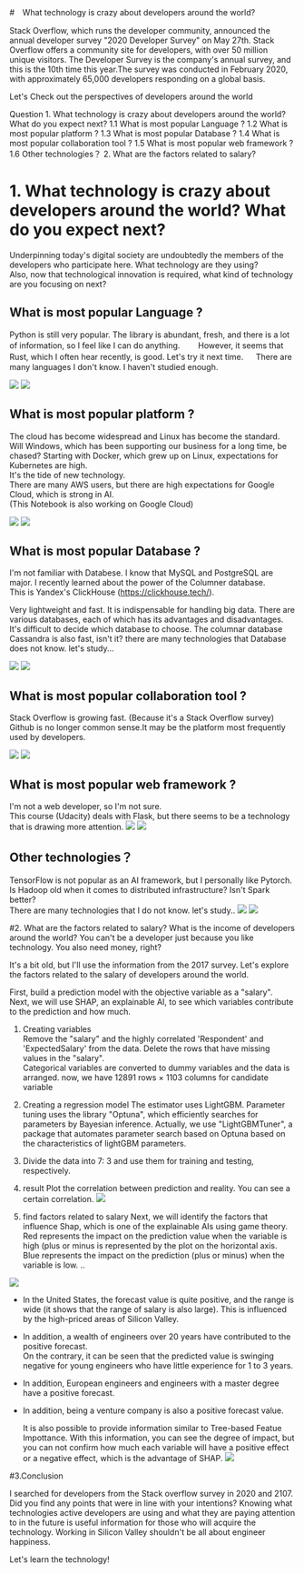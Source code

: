 #　What technology is crazy about developers around the world?

Stack Overflow, which runs the developer community, announced the annual developer survey "2020 Developer Survey" on May 27th.
Stack Overflow offers a community site for developers, with over 50 million unique visitors. The Developer Survey is the company's annual survey, and this is the 10th time this year.The survey was conducted in February 2020, with approximately 65,000 developers responding on a global basis.

Let's Check out the perspectives of developers around the world

Question 
    1. What technology is crazy about developers around the world? What do you expect next?
        1.1 What is most popular Language ?
        1.2 What is most popular platform ?
        1.3 What is most popular Database ?
        1.4 What is most popular collaboration tool ?
        1.5 What is most popular  web framework ?
        1.6 Other technologies？
        2. What are the factors related to salary?

# 1. What technology is crazy about developers around the world? What do you expect next?

Underpinning today's digital society are undoubtedly the members of the developers who participate here.
What technology are they using?  
Also, now that technological innovation is required, what kind of technology are you focusing on next?

## What is most popular Language ?
Python is still very popular. The library is abundant, fresh, and there is a lot of information, so I feel like I can do anything.　　
However, it seems that Rust, which I often hear recently, is good. Let's try it next time. 　
There are many languages I don't know. I haven't studied enough.

![](DS_blogpost/2020-09-12-16-45-02.png)
![](DS_blogpost/2020-09-12-16-45-52.png)

## What is most popular platform ?
The cloud has become widespread and Linux has become the standard.  
Will Windows, which has been supporting our business for a long time, be chased?
Starting with Docker, which grew up on Linux, expectations for Kubernetes are high.  
It's the tide of new technology.  
There are many AWS users, but there are high expectations for Google Cloud, which is strong in AI.  
(This Notebook is also working on Google Cloud)  

![](DS_blogpost/2020-09-12-16-46-57.png)
![](DS_blogpost/2020-09-12-16-47-19.png)

## What is most popular Database ?
I'm not familiar with Databese. I know that MySQL and PostgreSQL are major. 
I recently learned about the power of the Columner database.  
This is Yandex's ClickHouse (https://clickhouse.tech/). 

Very lightweight and fast. It is indispensable for handling big data.
There are various databases, each of which has its advantages and disadvantages. It's difficult to decide which database to choose.
The columnar database Cassandra is also fast, isn't it?
there are many technologies that Database does not know. let's study...

![](DS_blogpost/2020-09-12-16-47-43.png)
![](DS_blogpost/2020-09-12-16-48-05.png)

## What is most popular collaboration tool ?
Stack Overflow is growing fast. (Because it's a Stack Overflow survey)  
Github is no longer common sense.It may be the platform most frequently used by developers.

![](DS_blogpost/2020-09-12-16-48-47.png)
![](DS_blogpost/2020-09-12-16-49-01.png)


## What is most popular  web framework ?
I'm not a web developer, so I'm not sure.   
This course (Udacity) deals with Flask, but there seems to be a technology that is drawing more attention.
![](DS_blogpost/2020-09-12-16-50-06.png)
![](DS_blogpost/2020-09-12-16-50-23.png)


## Other technologies？
 TensorFlow is not popular as an AI framework, but I personally like Pytorch.  
 Is Hadoop old when it comes to distributed infrastructure? Isn't Spark better?   
 There are many technologies that I do not know. let's study..
![](DS_blogpost/2020-09-12-16-51-06.png)
![](DS_blogpost/2020-09-12-16-51-20.png)

#2. What are the factors related to salary?
What is the income of developers around the world?
You can't be a developer just because you like technology. You also need money, right?

It's a bit old, but I'll use the information from the 2017 survey. Let's explore the factors related to the salary of developers around the world.


First, build a prediction model with the objective variable as a "salary".  
Next, we will use SHAP, an explainable AI, to see which variables contribute to the prediction and how much.

1. Creating variables  
  Remove the "salary" and the highly correlated  'Respondent' and 'ExpectedSalary' from the data.
  Delete the rows that have missing values in the "salary".  
  Categorical variables are converted to dummy variables and the data is arranged.
  now, we have 12891 rows × 1103 columns for candidate variable

2. Creating a regression model
The estimator uses LightGBM.
Parameter tuning uses the library "Optuna", which efficiently searches for parameters by Bayesian inference.
Actually, we use "LightGBMTuner", a package that automates parameter search based on Optuna based on the characteristics of lightGBM parameters.  

3. Divide the data into 7: 3 and use them for training and testing, respectively.  

4. result
Plot the correlation between prediction and reality. You can see a certain correlation.
![](DS_blogpost/2020-09-12-17-09-54.png)


5. find factors related to salary
Next, we will identify the factors that influence Shap, which is one of the explainable AIs using game theory.
Red represents the impact on the prediction value when the variable is high (plus or minus is represented by the plot on the horizontal axis. Blue represents the impact on the prediction (plus or minus) when the variable is low. ..

![](DS_blogpost/2020-09-12-17-11-07.png)

- In the United States, the forecast value is quite positive, and the range is wide (it shows that the range of salary is also large).
  This is influenced by the high-priced areas of Silicon Valley.
- In addition, a wealth of engineers over 20 years have contributed to the positive forecast.  
  On the contrary, it can be seen that the predicted value is swinging negative for young engineers who have little experience for 1 to 3 years.
- In addition, European engineers and engineers with a master degree have a positive forecast.
- In addition, being a venture company is also a positive forecast value.  


    It is also possible to provide information similar to Tree-based Featue Impottance.
With this information, you can see the degree of impact, but you can not confirm how much each variable will have a positive effect or a negative effect, which is the advantage of SHAP.
![](DS_blogpost/2020-09-12-17-13-03.png)




#3.Conclusion

I searched for developers from the Stack overflow survey in 2020 and 2107.
Did you find any points that were in line with your intentions? Knowing what technologies active developers are using and what they are paying attention to in the future is useful information for those who will acquire the technology.
Working in Silicon Valley shouldn't be all about engineer happiness.

Let's learn the technology!






